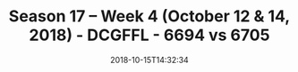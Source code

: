 ---
title: Season 17 – Week 4 (October 12 & 14, 2018) - DCGFFL - 6694 vs 6705
teams_score:
- team: 6694
  score:
- team: 6705
  score: 13
mvp: B. Chambers (Kelly); K. Smiffy (Royal)
game-ball: JP Hooth (Kelly); R. Casey (Royal)
sportsperson: B. Cammas (Kelly); K. Lynch (Royal)
season: 17
week: 4
date: '2018-10-15T14:32:34'
pageid: season-17-week-4-october-12-14-2018-6694-vs-6705
---